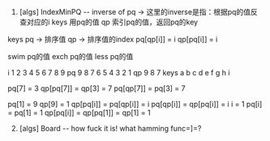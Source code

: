 1. [algs] IndexMinPQ -- inverse of pq
-> 这里的inverse是指：根据pq的值反查对应的i
keys 用pq的值
qp 索引pq的值，返回pq的key

keys
pq -> 排序值
qp -> 排序值的index
pq[qp[i]] = i
qp[pq[i]] = i

swim pq的值
exch pq的值
less pq的值

i     1 2 3 4 5 6 7 8 9
pq    9 8 7 6 5 4 3 2 1
qp    9 8 7
keys  a b c d e f g h i

pq[7] = 3
qp[pq[7]] = qp[3] = 7
pq[qp[7]] = pq[3] = 7

pq[1] = 9
qp[9] = 1
qp[pq[i]] = pq[qp[i]] = i
pq[qp[i]] = qp[pq[i]] = i
i = 1
pq[i] = pq[1] = 1
qp[pq[i]] = qp[pq[1]] = qp[1] = 1

2. [algs] Board -- how fuck it is!
what hamming func=]=?
